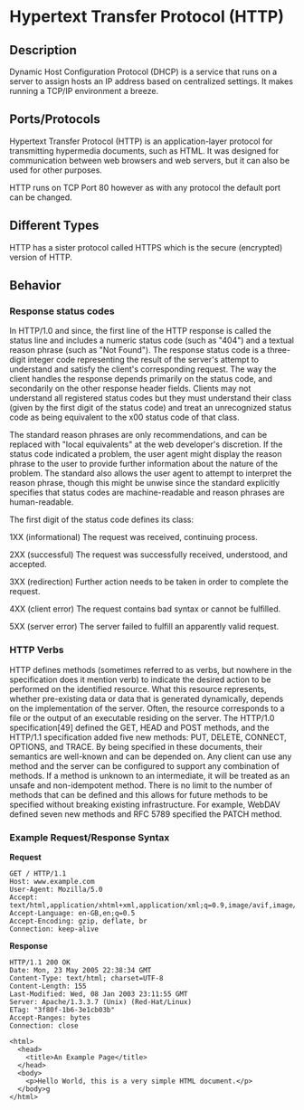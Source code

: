 # Hypertext Transfer Protocol (HTTP)

## Description

Dynamic Host Configuration Protocol (DHCP) is a service that runs on a server to assign hosts an IP address based on centralized settings. It makes running a TCP/IP environment a breeze.

## Ports/Protocols
Hypertext Transfer Protocol (HTTP) is an application-layer protocol for transmitting hypermedia documents, such as HTML. It was designed for communication between web browsers and web servers, but it can also be used for other purposes.

HTTP runs on TCP Port 80 however as with any protocol the default port can be changed. 

## Different Types

HTTP has a sister protocol called HTTPS which is the secure (encrypted) version of HTTP. 

## Behavior

### Response status codes

In HTTP/1.0 and since, the first line of the HTTP response is called the status line and includes a numeric status code (such as "404") and a textual reason phrase (such as "Not Found"). The response status code is a three-digit integer code representing the result of the server's attempt to understand and satisfy the client's corresponding request. The way the client handles the response depends primarily on the status code, and secondarily on the other response header fields. Clients may not understand all registered status codes but they must understand their class (given by the first digit of the status code) and treat an unrecognized status code as being equivalent to the x00 status code of that class.

The standard reason phrases are only recommendations, and can be replaced with "local equivalents" at the web developer's discretion. If the status code indicated a problem, the user agent might display the reason phrase to the user to provide further information about the nature of the problem. The standard also allows the user agent to attempt to interpret the reason phrase, though this might be unwise since the standard explicitly specifies that status codes are machine-readable and reason phrases are human-readable.

The first digit of the status code defines its class:

1XX (informational)
    The request was received, continuing process.

2XX (successful)
    The request was successfully received, understood, and accepted.

3XX (redirection)
    Further action needs to be taken in order to complete the request.

4XX (client error)
    The request contains bad syntax or cannot be fulfilled.

5XX (server error)
    The server failed to fulfill an apparently valid request.

### HTTP Verbs

HTTP defines methods (sometimes referred to as verbs, but nowhere in the specification does it mention verb) to indicate the desired action to be performed on the identified resource. What this resource represents, whether pre-existing data or data that is generated dynamically, depends on the implementation of the server. Often, the resource corresponds to a file or the output of an executable residing on the server. The HTTP/1.0 specification[49] defined the GET, HEAD and POST methods, and the HTTP/1.1 specification added five new methods: PUT, DELETE, CONNECT, OPTIONS, and TRACE. By being specified in these documents, their semantics are well-known and can be depended on. Any client can use any method and the server can be configured to support any combination of methods. If a method is unknown to an intermediate, it will be treated as an unsafe and non-idempotent method. There is no limit to the number of methods that can be defined and this allows for future methods to be specified without breaking existing infrastructure. For example, WebDAV defined seven new methods and RFC 5789 specified the PATCH method. 

### Example Request/Response Syntax

**Request**
```
GET / HTTP/1.1
Host: www.example.com
User-Agent: Mozilla/5.0
Accept: text/html,application/xhtml+xml,application/xml;q=0.9,image/avif,image/webp,*/*;q=0.8
Accept-Language: en-GB,en;q=0.5
Accept-Encoding: gzip, deflate, br
Connection: keep-alive
```
**Response**

```
HTTP/1.1 200 OK
Date: Mon, 23 May 2005 22:38:34 GMT
Content-Type: text/html; charset=UTF-8
Content-Length: 155
Last-Modified: Wed, 08 Jan 2003 23:11:55 GMT
Server: Apache/1.3.3.7 (Unix) (Red-Hat/Linux)
ETag: "3f80f-1b6-3e1cb03b"
Accept-Ranges: bytes
Connection: close

<html>
  <head>
    <title>An Example Page</title>
  </head>
  <body>
    <p>Hello World, this is a very simple HTML document.</p>
  </body>g
</html>
```
